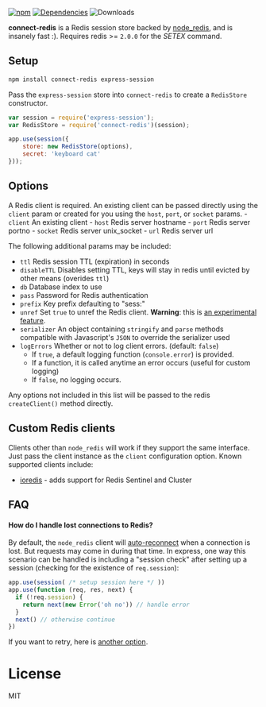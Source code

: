 [![npm](https://img.shields.io/npm/v/connect-redis.svg)](https://npmjs.com/package/connect-redis) [![Dependencies](https://img.shields.io/david/tj/connect-redis.svg)](https://david-dm.org/tj/connect-redis) ![Downloads](https://img.shields.io/npm/dm/connect-redis.svg)

**connect-redis** is a Redis session store backed by [node_redis](http://github.com/mranney/node_redis), and is insanely fast :). Requires redis >= `2.0.0` for the *SETEX* command.

Setup
-----

```sh
npm install connect-redis express-session
```

Pass the `express-session` store into `connect-redis` to create a `RedisStore` constructor.

```js
var session = require('express-session');
var RedisStore = require('connect-redis')(session);

app.use(session({
    store: new RedisStore(options),
    secret: 'keyboard cat'
}));
```

Options
-------

A Redis client is required. An existing client can be passed directly using the `client` param or created for you using the `host`, `port`, or `socket` params. - `client` An existing client - `host` Redis server hostname - `port` Redis server portno - `socket` Redis server unix_socket - `url` Redis server url

The following additional params may be included:

-	`ttl` Redis session TTL (expiration) in seconds
-	`disableTTL` Disables setting TTL, keys will stay in redis until evicted by other means (overides `ttl`\)
-	`db` Database index to use
-	`pass` Password for Redis authentication
-	`prefix` Key prefix defaulting to "sess:"
-	`unref` Set `true` to unref the Redis client. **Warning**: this is [an experimental feature](https://github.com/mranney/node_redis#clientunref).
-	`serializer` An object containing `stringify` and `parse` methods compatible with Javascript's `JSON` to override the serializer used
-	`logErrors` Whether or not to log client errors. (default: `false`\)
	-	If `true`, a default logging function (`console.error`) is provided.
	-	If a function, it is called anytime an error occurs (useful for custom logging)
	-	If `false`, no logging occurs.

Any options not included in this list will be passed to the redis `createClient()` method directly.

Custom Redis clients
--------------------

Clients other than `node_redis` will work if they support the same interface. Just pass the client instance as the `client` configuration option. Known supported clients include:

-	[ioredis](https://github.com/luin/ioredis) - adds support for Redis Sentinel and Cluster

FAQ
---

#### How do I handle lost connections to Redis?

By default, the `node_redis` client will [auto-reconnect](https://github.com/mranney/node_redis#overloading) when a connection is lost. But requests may come in during that time. In express, one way this scenario can be handled is including a "session check" after setting up a session (checking for the existence of `req.session`\):

```js
app.use(session( /* setup session here */ ))
app.use(function (req, res, next) {
  if (!req.session) {
    return next(new Error('oh no')) // handle error
  }
  next() // otherwise continue
})
```

If you want to retry, here is [another option](https://github.com/expressjs/session/issues/99#issuecomment-63853989).

License
=======

MIT
